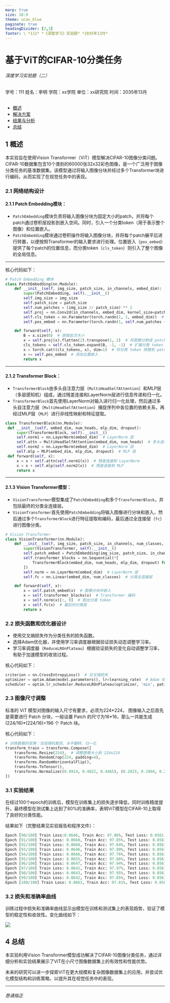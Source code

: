 ```yaml
---
marp: true
size: 16:9
theme: ucas_blue
paginate: true
headingDivider: [2,3]
footer: \ *111* *《深度学习》实验题* *2035年13月*
---
```



<!-- _class: cover_e 
<!-- _header: "" --> 
<!-- _footer: "" --> 
<!-- _paginate: "" --> 
<!-- _footer: ![](../../../00-Meta/国科大标准Logo/国科大标准Logo横式一（白色）.png) -->
<!-- _header: ![](../../../00-Meta/国科大标准Logo/中国科学院院徽.png) -->



# 基于ViT的CIFAR-10分类任务

###### 深度学习实验题（二）

学号：111
姓名：李明
学院：xx学院
单位：xx研究院
时间：2035年13月



## 

<!-- _header: 目录<br>CONTENTS<br>![](../../../00-Meta/国科大标准Logo/中国科学院院徽（白色）.png)-->
<!-- _class: toc_b -->
<!-- _footer: "" -->
<!-- _paginate: "" -->



- [概述](#3)
- [解决方案](#4) 
- [结果与分析](#10)
- [总结](#12)





## 1 概述

<!-- _class: navbar -->
<!-- _header: \ ***基于ViT的CIFAR-10分类任务*** **概述** *解决方案* *结果与分析* *总结* -->


本实验旨在使用Vision Transformer（ViT）模型解决CIFAR-10图像分类问题。CIFAR-10数据集包含10个类别的60000张32x32彩色图像，是一个广泛用于图像分类任务的基准数据集。该模型通过将输入图像分块并经过多个Transformer块进行编码，从而实现了在视觉任务中的表现。



### 2.1 网络结构设计


<!-- _class: navbar -->
<!-- _header: \ ***基于ViT的CIFAR-10分类任务*** *概述* **解决方案** *结果与分析* *总结* -->


#### 2.1.1 **Patch Embedding模块：**
- `PatchEmbedding`模块负责将输入图像分块为固定大小的patch，并将每个patch通过卷积层投影到嵌入空间。同时，引入一个分类token（用于表示整个图像）和位置嵌入。
- `PatchEmbedding`模块通过卷积操作将输入图像分块，并将每个patch展平后进行转置，以便按照Transformer的输入要求进行处理。位置嵌入（`pos_embed`）提供了每个patch的位置信息，而分类token（`cls_token`）则引入了整个图像的全局信息。

---
<!-- _class: navbar -->
<!-- _header: \ ***基于ViT的CIFAR-10分类任务*** *概述* **解决方案** *结果与分析* *总结* -->



核心代码如下：
```python
# Patch Embedding 模块
class PatchEmbedding(nn.Module):
    def __init__(self, img_size, patch_size, in_channels, embed_dim):
        super(PatchEmbedding, self).__init__()
        self.img_size = img_size
        self.patch_size = patch_size
        self.num_patches = (img_size // patch_size) ** 2
        self.proj = nn.Conv2d(in_channels, embed_dim, kernel_size=patch_size, stride=patch_size)  # 图像分块卷积
        self.cls_token = nn.Parameter(torch.randn(1, 1, embed_dim))  # 分类 token
        self.pos_embed = nn.Parameter(torch.randn(1, self.num_patches + 1, embed_dim))  # 位置嵌入

    def forward(self, x):
        B = x.size(0)  # 获取批次大小
        x = self.proj(x).flatten(2).transpose(1, 2)  # 将图像分割成 patch 并展平
        cls_tokens = self.cls_token.expand(B, -1, -1)  # 扩展分类 token
        x = torch.cat((cls_tokens, x), dim=1)  # 将分类 token 拼接到 patch 之前
        x += self.pos_embed  # 添加位置嵌入
        return x
```
---

<!-- _class: navbar -->
<!-- _header: \ ***基于ViT的CIFAR-10分类任务*** *概述* **解决方案** *结果与分析* *总结* -->



#### 2.1.2 **Transformer Block：**
   - `TransformerBlock`由多头自注意力层（`MultiHeadSelfAttention`）和MLP层（多层感知机）组成，通过残差连接和LayerNorm层进行信息传递和归一化。
   - `TransformerBlock`首先使用LayerNorm对输入进行归一化处理，然后通过多头自注意力层（`MultiHeadSelfAttention`）捕捉序列中各位置的依赖关系，再经过MLP层（`MLP`）进行非线性映射和特征提取。
   ```python
class TransformerBlock(nn.Module):
    def __init__(self, embed_dim, num_heads, mlp_dim, dropout):
        super(TransformerBlock, self).__init__()
        self.norm1 = nn.LayerNorm(embed_dim)  # LayerNorm 层
        self.attn = MultiHeadSelfAttention(embed_dim, num_heads)  # 多头自注意力层
        self.norm2 = nn.LayerNorm(embed_dim)  # LayerNorm 层
        self.mlp = MLP(embed_dim, mlp_dim, dropout)  # MLP 层
    def forward(self, x):
        x = x + self.attn(self.norm1(x))  # 残差连接和 LayerNorm
        x = x + self.mlp(self.norm2(x))  # 残差连接和 MLP
        return x
   ```


---

<!-- _class: navbar -->
<!-- _header: \ ***基于ViT的CIFAR-10分类任务*** *概述* **解决方案** *结果与分析* *总结* -->


#### 2.1.3 **Vision Transformer模型：**
   - `VisionTransformer`模型集成了`PatchEmbedding`和多个`TransformerBlock`，并包括最终的分类全连接层。
   - `VisionTransformer`首先使用`PatchEmbedding`将输入图像进行分块和嵌入，然后通过多个`TransformerBlock`进行特征提取和编码，最后通过全连接层（`fc`）进行图像分类。
```python
# Vision Transformer
class VisionTransformer(nn.Module):
    def __init__(self, img_size, patch_size, in_channels, num_classes, embed_dim, depth, num_heads, mlp_dim, dropout):
        super(VisionTransformer, self).__init__()
        self.patch_embed = PatchEmbedding(img_size, patch_size, in_channels, embed_dim)  # Patch Embedding
        self.transformer_blocks = nn.Sequential(*[
            TransformerBlock(embed_dim, num_heads, mlp_dim, dropout) for _ in range(depth)  # 多个 Transformer Block
        ])
        self.norm = nn.LayerNorm(embed_dim)  # LayerNorm 层
        self.fc = nn.Linear(embed_dim, num_classes)  # 分类全连接层

    def forward(self, x):
        x = self.patch_embed(x)  # 图像分块并嵌入
        x = self.transformer_blocks(x)  # Transformer 编码
        x = self.norm(x)[:, 0]  # 取出分类 token
        x = self.fc(x)  # 最后的分类层
        return x
```

### 2.2 损失函数和优化器设计


<!-- _class: navbar -->
<!-- _header: \ ***基于ViT的CIFAR-10分类任务*** *概述* **解决方案** *结果与分析* *总结* -->



- 使用交叉熵损失作为分类任务的损失函数。
-  选择Adam优化器，并使用学习率调度器根据验证损失动态调整学习率。
- 学习率调度器（`ReduceLROnPlateau`）根据验证损失的变化自动调整学习率，有助于加速模型的收敛过程。

核心代码如下：
```python
criterion = nn.CrossEntropyLoss()  # 交叉熵损失
optimizer = optim.Adam(model.parameters(), lr=learning_rate)  # Adam 优化器
scheduler = optim.lr_scheduler.ReduceLROnPlateau(optimizer, 'min', patience=3, factor=0.5)  # 学习率调整器
```

### 2.3 图像尺寸调整


<!-- _class: navbar -->
<!-- _header: \ ***基于ViT的CIFAR-10分类任务*** *概述* **解决方案** *结果与分析* *总结* -->



标准的 ViT 模型对图像的输入尺寸有要求，必须为224\*224， 图像输入之后首先是需要进行 Patch 分块，一般设置 Patch 的尺寸为16\*16，那么一共能生成(224/16)\*(224/16)=196 个 Patch 块。

核心代码如下：
```python
# 训练数据的变换：包括随机裁剪、水平翻转、归一化
transform_train = transforms.Compose([
    transforms.Resize(224),  # 调整图像大小到 224x224
    transforms.RandomCrop(224, padding=4),
    transforms.RandomHorizontalFlip(),
    transforms.ToTensor(),
    transforms.Normalize((0.4914, 0.4822, 0.4465), (0.2023, 0.1994, 0.2010)),
])
```


### 3.1 实验结果


<!-- _class: navbar -->
<!-- _header: \ ***基于ViT的CIFAR-10分类任务*** *概述* *解决方案* **结果与分析** *总结* -->



在经过100个epoch的训练后，模型在训练集上的损失逐步降低，同时训练精度提升。最终模型在测试集上达到了80%的准确率，表明ViT模型在CIFAR-10上取得了良好的分类性能。

结果如下（完整结果见实验报告和程序文件）：

```python
Epoch [90/100] Train Loss:0.0646, Train Acc: 97.86%, Test Loss: 0.8561, Test Acc: 80.42% 
Epoch [91/100] Train Loss: 0.0660, Train Acc: 97.85%, Test Loss: 0.8561, Test Acc: 80.42% 
Epoch [92/100] Train Loss: 0.0668, Train Acc: 97.84%, Test Loss: 0.8561, Test Acc: 80.42% 
Epoch [93/100] Train Loss: 0.0646, Train Acc: 97.90%, Test Loss: 0.8561, Test Acc: 80.42% 
Epoch [94/100] Train Loss: 0.0666, Train Acc: 97.76%, Test Loss: 0.8561, Test Acc: 80.43% 
Epoch [95/100] Train Loss: 0.0655, Train Acc: 97.86%, Test Loss: 0.8561, Test Acc: 80.43% 
Epoch [96/100] Train Loss: 0.0647, Train Acc: 97.94%, Test Loss: 0.8561, Test Acc: 80.44% 
Epoch [97/100] Train Loss: 0.0641, Train Acc: 97.97%, Test Loss: 0.8561, Test Acc: 80.42% 
Epoch [98/100] Train Loss: 0.0643, Train Acc: 97.95%, Test Loss: 0.8561, Test Acc: 80.42% 
Epoch [99/100] Train Loss: 0.0642, Train Acc: 97.85%, Test Loss: 0.8561, Test Acc: 80.43% 
Epoch [100/100] Train Loss: 0.0663, Train Acc: 97.81%, Test Loss: 0.8561, Test Acc: 80.42%
```


### 3.2 损失和准确率曲线

<!-- _class: navbar -->
<!-- _header: \ ***基于ViT的CIFAR-10分类任务*** *概述* *解决方案* **结果与分析** *总结* -->

训练过程中损失和准确率曲线显示出模型在训练和测试集上的表现趋势，验证了模型的稳定性和收敛性。变化曲线如下：

![](attachments/Image.png)

## 4 总结

<!-- _class: navbar -->
<!-- _header: \ ***基于ViT的CIFAR-10分类任务*** *概述* *解决方案* *结果与分析* **总结** -->

本实验利用Vision Transformer模型成功解决了CIFAR-10图像分类任务，通过详细分析和实验结果展示了ViT在小尺寸图像数据集上的有效性和性能优势。

未来的研究可以进一步探索ViT在更大规模和复杂图像数据集上的应用，并尝试优化模型结构和训练策略，以提升其在视觉任务中的表现。


---

<!-- _class: lastpage -->
<!-- _footer: "" -->

###### 恳请指正 